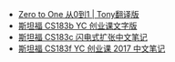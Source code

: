 +   [Zero to One 从0到1 | Tony翻译版](http://cs183.apachecn.org/docs/a/)
+   [斯坦福 CS183b YC 创业课文字版](http://cs183.apachecn.org/docs/b/)
+   [斯坦福 CS183c 闪电式扩张中文笔记](http://cs183.apachecn.org/docs/c/)
+   [斯坦福 CS183f YC 创业课 2017 中文笔记](http://cs183.apachecn.org/docs/f/)